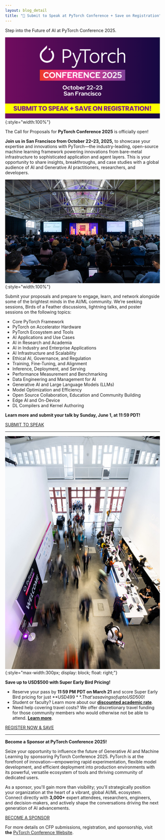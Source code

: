 ```yaml
---
layout: blog_detail
title: "📣 Submit to Speak at PyTorch Conference + Save on Registration"
---
```


Step into the Future of AI at PyTorch Conference 2025.


![banner ad for conference](/assets/images/submit-to-speak/fg1.png){:style="width:100%"}


The Call for Proposals for **PyTorch Conference 2025** is officially open!

**Join us in San Francisco from October 22–23, 2025,** to showcase your expertise and innovations with PyTorch—the industry-leading, open-source machine learning framework powering innovations from bare-metal infrastructure to sophisticated application and agent layers. This is your opportunity to share insights, breakthroughs, and case studies with a global audience of AI and Generative AI practitioners, researchers, and developers.

![people watching presentation at conference](/assets/images/submit-to-speak/fg2.jpg){:style="width:100%"}


Submit your proposals and prepare to engage, learn, and network alongside some of the brightest minds in the AI/ML community. We’re seeking sessions, Birds of a Feather discussions, lightning talks, and poster sessions on the following topics: 

* Core PyTorch Framework
* PyTorch on Accelerator Hardware
* PyTorch Ecosystem and Tools
* AI Applications and Use Cases
* AI in Research and Academia
* AI in Industry and Enterprise Applications
* AI Infrastructure and Scalability
* Ethical AI, Governance, and Regulation
* Training, Fine-Tuning, and Alignment
* Inference, Deployment, and Serving
* Performance Measurement and Benchmarking
* Data Engineering and Management for AI
* Generative AI and Large Language Models (LLMs)
* Model Optimization and Efficiency
* Open Source Collaboration, Education and Community Building
* Edge AI and On-Device
* DL Compilers and Kernel Authoring

**Learn more and submit your talk by Sunday, June 1, at 11:59 PDT!**

<div class="text-center">
<a href="https://events.linuxfoundation.org/pytorch-conference/program/cfp/" target="_blank" class="btn btn-lg with-right-arrow">
   SUBMIT TO SPEAK
</a>
</div>


---

![people arriving at conference](/assets/images/submit-to-speak/fg3.jpg){:style="max-width:300px; display: block; float: right;"}   

**Save up to USD$500 with Super Early Bird Pricing!**

* Reserve your pass by **11:59 PM PDT on March 21** and score Super Early Bird pricing for just **USD$499**. That’s a savings of up to USD$500! 
* Student or faculty? Learn more about our **[discounted academic rate](https://events.linuxfoundation.org/pytorch-conference/register/#registration-rates)**.
* Need help covering travel costs? We offer discretionary travel funding for those community members who would otherwise not be able to attend. **[Learn more](https://events.linuxfoundation.org/pytorch-conference/register/#additional-information)**. 

<div class="text-center">
<a href="https://events.linuxfoundation.org/pytorch-conference/register/" target="_blank" class="btn mb-4 btn-lg with-right-arrow">
   REGISTER NOW & SAVE
</a>
</div>

---


**Become a Sponsor at PyTorch Conference 2025!**

Seize your opportunity to influence the future of Generative AI and Machine Learning by sponsoring PyTorch Conference 2025. PyTorch is at the forefront of innovation—empowering rapid experimentation, flexible model development, and efficient deployment into production environments with its powerful, versatile ecosystem of tools and thriving community of dedicated users.

As a sponsor, you'll gain more than visibility; you'll strategically position your organization at the heart of a vibrant, global AI/ML ecosystem. Connect directly with **3,000+** expert attendees, researchers, engineers, and decision-makers, and actively shape the conversations driving the next generation of AI advancements. 

<div class="text-center">
<a href="https://events.linuxfoundation.org/pytorch-conference/sponsor/" target="_blank" class="btn mt-3 mb-3 btn-lg with-right-arrow">
   BECOME A SPONSOR
</a>
</div>

For more details on CFP submissions, registration, and sponsorship, visit **the** [PyTorch Conference Website](https://events.linuxfoundation.org/pytorch-conference/).